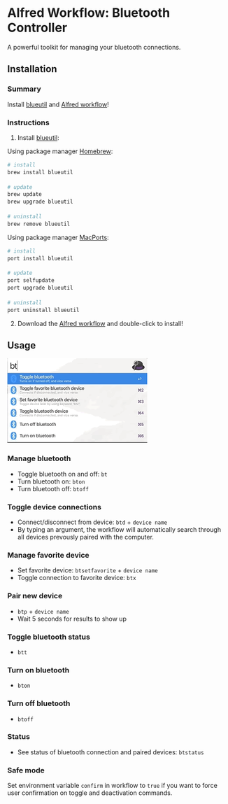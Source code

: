 # Alfred Workflow: Bluetooth Controller
A powerful toolkit for managing your bluetooth connections.

## Installation

### Summary
Install [blueutil](http://www.frederikseiffert.de/blueutil/) and [Alfred workflow](https://github.com/vegardinho/alfred_bluetooth_controller/releases/latest)!

### Instructions
1. Install [blueutil](http://www.frederikseiffert.de/blueutil/): 

Using package manager [Homebrew](https://brew.sh/):

```sh
# install
brew install blueutil

# update
brew update
brew upgrade blueutil

# uninstall
brew remove blueutil
```

Using package manager [MacPorts](https://www.macports.org/):

```sh
# install
port install blueutil

# update
port selfupdate
port upgrade blueutil

# uninstall
port uninstall blueutil
```

2. Download the [Alfred workflow](https://github.com/vegardinho/alfred_bluetooth_controller/releases/latest) and double-click to install!


## Usage

![usage snippet](alfred_bluetooth_long.gif "Usage snippet")


### Manage bluetooth
- Toggle bluetooth on and off: `bt`
- Turn bluetooth on: `bton`
- Turn bluetooth off: `btoff`

### Toggle device connections
- Connect/disconnect from device: `btd` + `device name`
- By typing an argument, the workflow will automatically search through all devices prevously paired with the computer.

### Manage favorite device
- Set favorite device: `btsetfavorite` + `device name`
- Toggle connection to favorite device: `btx`

### Pair new device
- `btp` + `device name`
- Wait 5 seconds for results to show up

### Toggle bluetooth status
- `btt` 

### Turn on bluetooth
- `bton` 

### Turn off bluetooth
- `btoff` 

### Status
- See status of bluetooth connection and paired devices: `btstatus`

### Safe mode
Set environment variable `confirm` in workflow to `true` if you want to force user confirmation on toggle and deactivation commands.
